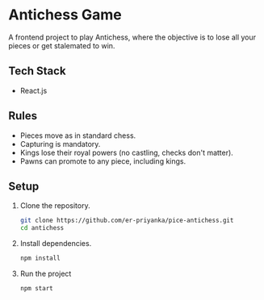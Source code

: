 # Antichess Game
A frontend project to play Antichess, where the objective is to lose all your pieces or get stalemated to win.

## Tech Stack
- React.js

## Rules
- Pieces move as in standard chess.
- Capturing is mandatory.
- Kings lose their royal powers (no castling, checks don't matter).
- Pawns can promote to any piece, including kings.

## Setup
1. Clone the repository.
   ```bash
   git clone https://github.com/er-priyanka/pice-antichess.git
   cd antichess

2. Install dependencies.
    ```bash
    npm install

3. Run the project
    ```bash
    npm start
